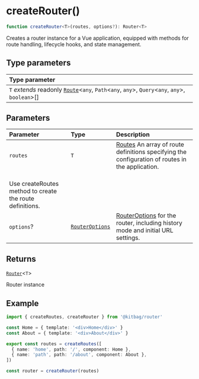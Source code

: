 # createRouter()

```ts
function createRouter<T>(routes, options?): Router<T>
```

Creates a router instance for a Vue application, equipped with methods for route handling, lifecycle hooks, and state management.

## Type parameters

| Type parameter |
| :------ |
| `T` *extends* readonly [`Route`](../types/Route)\<`any`, `Path`\<`any`, `any`\>, `Query`\<`any`, `any`\>, `boolean`\>[] |

## Parameters

| Parameter | Type | Description |
| :------ | :------ | :------ |
| `routes` | `T` | [Routes](../types/Routes) An array of route definitions specifying the configuration of routes in the application.
<br />Use createRoutes method to create the route definitions. |
| `options`? | [`RouterOptions`](../types/RouterOptions) | [RouterOptions](../types/RouterOptions) for the router, including history mode and initial URL settings. |

## Returns

[`Router`](../types/Router)\<`T`\>

Router instance

## Example

```ts
import { createRoutes, createRouter } from '@kitbag/router'

const Home = { template: '<div>Home</div>' }
const About = { template: '<div>About</div>' }

export const routes = createRoutes([
  { name: 'home', path: '/', component: Home },
  { name: 'path', path: '/about', component: About },
])

const router = createRouter(routes)
```
